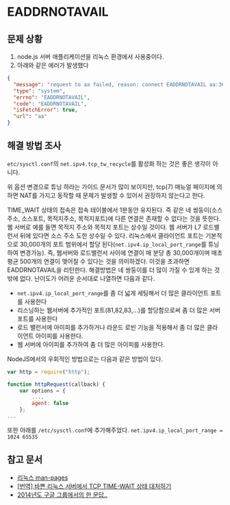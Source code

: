 # EADDRNOTAVAIL

## 문제 상황

1. node.js 서버 애플리케이션을 리눅스 환경에서 사용중이다.
2. 아래와 같은 에러가 발생했다

```json
{
  "message": "request to aa failed, reason: connect EADDRNOTAVAIL aa:30000 - Local (aa:0)",
  "type": "system",
  "errno": "EADDRNOTAVAIL",
  "code": "EADDRNOTAVAIL",
  "isFetchError": true,
  "url": "aa"
}
```

## 해결 방법 조사

`etc/sysctl.conf`의 `net.ipv4.tcp_tw_recycle`를 활성화 하는 것은 좋은 생각이 아니다.

위 옵션 변경으로 튜닝 하라는 가이드 문서가 많이 보이지만, tcp(7) 매뉴얼 페이지에 의하면 NAT를 가지고 동작할 때 문제가 발생할 수 있어서 권장하지 않는다고 한다.

TIME_WAIT 상태의 접속은 접속 테이블에서 1분동안 유지된다. 즉 같은 네 쌍둥이(소스주소, 소스포트, 목적지주소, 목적지포트)에 다른 연결은 존재할 수 없다는 것을 뜻한다.
웹 서버로 예를 들면 목적지 주소와 목적지 포트는 상수일 것이다. 웹 서버가 L7 로드밸런서 뒤에 있다면 소스 주소 도한 상수일 수 있다. 리눅스에서 클라이언트 포트는 기본적으로 30,000개의 포트 범위에서 할당
된다(`net.ipv4.ip_local_port_range`를 튜닝하여 변경가능). 즉, 웹서버와 로드밸런서 사이에 연결이 매 분당 총 30,000개이며 매초 평균 500개의 연결이 맺어질 수 있다는 것을
의미하겠다.
이것을 초과하면 EADDRNOTAVAIL을 리턴한다. 해결방법은 네 쌍둥이를 더 많이 가질 수 있게 하는 것 밖에 없다.
난이도가 어려운 순서대로 나열하면 다음과 같다.

- `net.ipv4.ip_local_port_range`를 좀 더 넓게 세팅해서 더 많은 클라이언트 포트를 사용한다
- 리스닝하는 웹서버에 추가적인 포트(81,82,83,...)를 할당함으로써 좀 더 많은 서버 포트를 사용한다
- 로드 밸런서에 아이피를 추가하거나 라운드 로빈 기능을 적용해서 좀 더 많은 클라이언트 아이피를 사용한다.
- 웹 서버에 아이피를 추가하여 좀 더 많은 아이피를 사용한다.

NodeJS에서의 우회적인 방법으로는 다음과 같은 방법이 있다.

```js
var http = require("http");

function httpRequest(callback) {
    var options = {
        ...,
        agent: false
    };
...
```
또한 아래를 `/etc/sysctl.conf`에 추가해주었다.
`net.ipv4.ip_local_port_range = 1024 65535`

## 참고 문서

- [리눅스 man-pages](https://man7.org/linux/man-pages/index.html)
- [[번역] 바쁜 리눅스 서버에서 TCP TIME-WAIT 상태 대처하기](https://linux.systemv.pe.kr/%EB%B2%88%EC%97%AD-%EB%B0%94%EC%81%9C-%EB%A6%AC%EB%88%85%EC%8A%A4-%EC%84%9C%EB%B2%84%EC%97%90%EC%84%9C-tcp-time-wait-%EC%83%81%ED%83%9C-%EB%8C%80%EC%B2%98%ED%95%98%EA%B8%B0/)
- [2014년도 구글 그룹에서의 한 문답..](https://groups.google.com/g/nodejs/c/68SYd6_ksns?pli=1)
